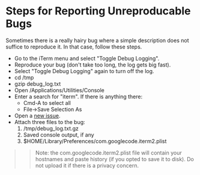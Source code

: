 # Steps for Reporting Unreproducable Bugs #

Sometimes there is a really hairy bug where a simple description does not suffice to reproduce it. In that case, follow these steps.

  * Go to the iTerm menu and select "Toggle Debug Logging".
  * Reproduce your bug (don't take too long, the log gets big fast).
  * Select "Toggle Debug Logging" again to turn off the log.
  * cd /tmp
  * gzip debug\_log.txt
  * Open /Applications/Utilities/Console
  * Enter a search for "iterm". If there is anything there:
    * Cmd-A to select all
    * File->Save Selection As
  * Open a [new issue](http://code.google.com/p/iterm2/issues/entry).
  * Attach three files to the bug:
    1. /tmp/debug\_log.txt.gz
    1. Saved console output, if any
    1. $HOME/Library/Preferences/com.googlecode.iterm2.plist
> > Note: the com.googlecode.iterm2.plist file will contain your hostnames and paste history (if you opted to save it to disk). Do not upload it if there is a privacy concern.